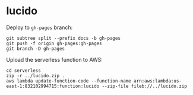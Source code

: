 # lucido

Deploy to `gh-pages` branch:

```
git subtree split --prefix docs -b gh-pages
git push -f origin gh-pages:gh-pages
git branch -D gh-pages
```


Upload the serverless function to AWS:

```
cd serverless
zip -r ../lucido.zip .
aws lambda update-function-code --function-name arn:aws:lambda:us-east-1:832102994715:function:lucido --zip-file fileb://../lucido.zip
```

